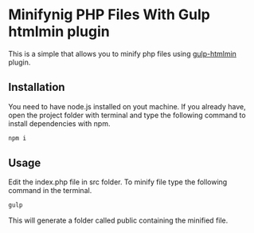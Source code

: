 # Minifynig PHP Files With Gulp htmlmin plugin

This is a simple that allows you to minify php files using [gulp-htmlmin](https://www.npmjs.com/package/gulp-htmlmin) plugin.

## Installation

You need to have node.js installed on yout machine. If you already have, open the project folder with terminal and type the following command to install dependencies with npm.

```bash
npm i
```

## Usage

Edit the index.php file in src folder. To minify file type the following command in the terminal.

```bash
gulp
```

This will generate a folder called public containing the minified file.